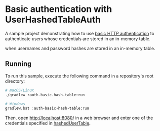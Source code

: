 # Basic authentication with UserHashedTableAuth

A sample project demonstrating how to use [basic HTTP authentication](https://ktor.io/docs/basic.html) to authenticate users whose credentials are stored in an in-memory table.


when usernames and password hashes are stored in an in-memory table.

## Running
To run this sample, execute the following command in a repository's root directory:
```bash
# macOS/Linux
./gradlew :auth-basic-hash-table:run

# Windows
gradlew.bat :auth-basic-hash-table:run
```

Then, open [http://localhost:8080/](http://localhost:8080/) in a web browser and enter one of the credentials specified in [hashedUserTable](src/main/kotlin/com/example/Application.kt).
